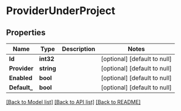 # ProviderUnderProject

## Properties
Name | Type | Description | Notes
------------ | ------------- | ------------- | -------------
**Id** | **int32** |  | [optional] [default to null]
**Provider** | **string** |  | [optional] [default to null]
**Enabled** | **bool** |  | [optional] [default to null]
**Default_** | **bool** |  | [optional] [default to null]

[[Back to Model list]](../README.md#documentation-for-models) [[Back to API list]](../README.md#documentation-for-api-endpoints) [[Back to README]](../README.md)



